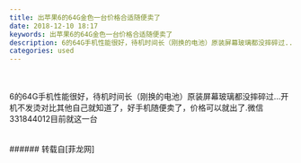 ```yaml
---
title: 出苹果6的64G金色一台价格合适随便卖了
date: 2018-12-10 18:17
keywords: 出苹果6的64G金色一台价格合适随便卖了
description: 6的64G手机性能很好，待机时间长（刚换的电池）原装屏幕玻璃都没摔碎过...开机不发烫对比其他自己就知道了，好手机随便卖了，价格可以就出了.微信331844012目前就这一台
categories: used
---
```

<td class="t_f" id="postmessage_2443701">

<br/>
<br/>
6的64G手机性能很好，待机时间长（刚换的电池）原装屏幕玻璃都没摔碎过...开机不发烫对比其他自己就知道了，好手机随便卖了，价格可以就出了.微信331844012目前就这一台<img alt="" border="0" class="zoom" data-cf-modified-6bb890fdb50cd4e02905aafd-="" file="http://www.flw.ph//mobcent//app/data/phiz/default/11.png" id="aimg_q9Vrr" lazyloadthumb="1" onclick="" onmouseover="" src="http://www.flw.ph//mobcent//app/data/phiz/default/11.png"/><img alt="" border="0" class="zoom" data-cf-modified-6bb890fdb50cd4e02905aafd-="" file="http://www.flw.ph//mobcent//app/data/phiz/default/11.png" id="aimg_Q6hc7" lazyloadthumb="1" onclick="" onmouseover="" src="http://www.flw.ph//mobcent//app/data/phiz/default/11.png"/><img alt="" border="0" class="zoom" data-cf-modified-6bb890fdb50cd4e02905aafd-="" file="http://www.flw.ph//mobcent//app/data/phiz/default/11.png" id="aimg_TV3Wo" lazyloadthumb="1" onclick="" onmouseover="" src="http://www.flw.ph//mobcent//app/data/phiz/default/11.png"/><br/>
<img alt="" border="0" class="zoom" data-cf-modified-6bb890fdb50cd4e02905aafd-="" file="http://www.flw.ph/data/appbyme/upload/image/201812/10/OzhUX5rjbmiU.jpg" id="aimg_gPpi9" lazyloadthumb="1" onclick="" onmouseover="" src="http://www.flw.ph/data/appbyme/upload/image/201812/10/OzhUX5rjbmiU.jpg"/><br/>
<br/>
<img alt="" border="0" class="zoom" data-cf-modified-6bb890fdb50cd4e02905aafd-="" file="http://www.flw.ph/data/appbyme/upload/image/201812/10/LAN8V5KnfPzD.jpg" id="aimg_Q5APP" lazyloadthumb="1" onclick="" onmouseover="" src="http://www.flw.ph/data/appbyme/upload/image/201812/10/LAN8V5KnfPzD.jpg"/><br/>
<br/>
</td>
###### 转载自[菲龙网]